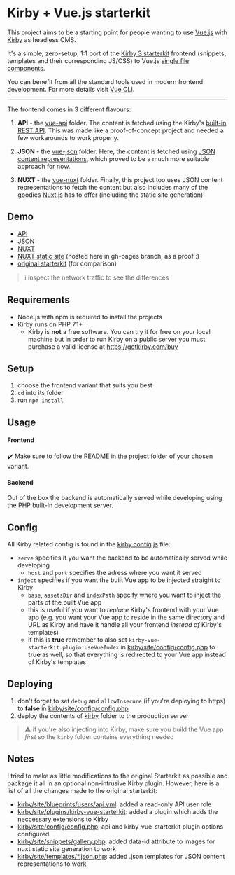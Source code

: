 # Kirby + Vue.js starterkit

This project aims to be a starting point for people wanting to use [Vue.js](https://vuejs.org) with [Kirby](https://getkirby.com) as headless CMS.

It's a simple, zero-setup, 1:1 port of the [Kirby 3 starterkit](https://github.com/getkirby/starterkit) frontend (snippets, templates and their corresponding JS/CSS) to Vue.js [single file components](https://vuejs.org/v2/guide/single-file-components.html).

You can benefit from all the standard tools used in modern frontend development. For more details visit [Vue CLI](https://cli.vuejs.org/).

---

The frontend comes in 3 different flavours:

1. **API** - the [vue-api](vue-api) folder. The content is fetched using the Kirby's [built-in REST API](https://getkirby.com/docs/guide/api/introduction). This was made like a proof-of-concept project and needed a few workarounds to work properly.

2. **JSON** - the [vue-json](vue-json) folder. Here, the content is fetched using [JSON content representations](https://getkirby.com/docs/guide/templates/content-representations), which proved to be a much more suitable approach for now.

3. **NUXT** - the [vue-nuxt](vue-nuxt) folder. Finally, this project too uses JSON content representations to fetch the content but also includes many of the goodies [Nuxt.js](https://nuxtjs.org) has to offer (including the static site generation)!


## Demo

- [API](https://index.heretik.dev/kirby-vue-starterkit/vue-api)
- [JSON](https://index.heretik.dev/kirby-vue-starterkit/vue-json)
- [NUXT](https://index.heretik.dev/kirby-vue-starterkit/vue-nuxt)
- [NUXT static site](https://jmheretik.github.io/kirby-vue-starterkit) (hosted here in gh-pages branch, as a proof :)
- [original starterkit](https://index.heretik.dev/kirby-starterkit) (for comparison)

> ℹ️ inspect the network traffic to see the differences


## Requirements

- Node.js with npm is required to install the projects
- Kirby runs on PHP 7.1+
  - Kirby is **not** a free software. You can try it for free on your local machine but in order to run Kirby on a public server you must purchase a valid license at https://getkirby.com/buy
  

## Setup

1. choose the frontend variant that suits you best
2. `cd` into its folder
3. run `npm install`


## Usage

#### Frontend

✔️ Make sure to follow the README in the project folder of your chosen variant.

#### Backend

Out of the box the backend is automatically served while developing using the PHP built-in development server.


## Config

All Kirby related config is found in the [kirby.config.js](kirby.config.js) file:
- `serve` specifies if you want the backend to be automatically served while developing
  - `host` and `port` specifies the adress where you want it served
- `inject` specifies if you want the built Vue app to be injected straight to Kirby
  - `base`, `assetsDir` and `indexPath` specify where you want to inject the parts of the built Vue app
  - this is useful if you want to *replace* Kirby's frontend with your Vue app (e.g. you want your Vue app to reside in the same directory and URL as Kirby and have it handle all your frontend *instead of* Kirby's templates)
  - if this is **true** remember to also set `kirby-vue-starterkit.plugin.useVueIndex` in [kirby/site/config/config.php](kirby/site/config/config.php) to **true** as well, so that everything is redirected to your Vue app instead of Kirby's templates


## Deploying

1. don't forget to set `debug` and `allowInsecure` (if you're deploying to https) to **false** in [kirby/site/config/config.php](kirby/site/config/config.php)
2. deploy the contents of [kirby](kirby) folder to the production server

> ⚠️ if you're also injecting into Kirby, make sure you build the Vue app *first* so the `kirby` folder contains everything needed


## Notes

I tried to make as little modifications to the original Starterkit as possible and package it all in an optional non-intrusive Kirby plugin. However, here is a list of all the changes made to the original starterkit:

- [kirby/site/blueprints/users/api.yml](kirby/site/blueprints/users/api.yml): added a read-only API user role
- [kirby/site/plugins/kirby-vue-starterkit](kirby/site/plugins/kirby-vue-starterkit): added a plugin which adds the neccessary extensions to Kirby
- [kirby/site/config/config.php](kirby/site/config/config.php): api and kirby-vue-starterkit plugin options configured
- [kirby/site/snippets/gallery.php](kirby/site/snippets/gallery.php): added data-id attribute to images for nuxt static site generation to work
- [kirby/site/templates/\*.json.php](kirby/site/templates): added .json templates for JSON content representations to work
